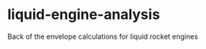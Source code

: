 liquid-engine-analysis
======================

Back of the envelope calculations for liquid rocket engines
